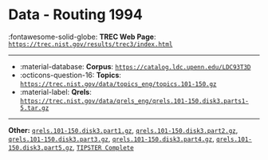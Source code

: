 # Data - Routing 1994 

:fontawesome-solid-globe: **TREC Web Page**: [`https://trec.nist.gov/results/trec3/index.html`](https://trec.nist.gov/results/trec3/index.html)

---

- :material-database: **Corpus**: [`https://catalog.ldc.upenn.edu/LDC93T3D`](https://catalog.ldc.upenn.edu/LDC93T3D)
- :octicons-question-16: **Topics**: [`https://trec.nist.gov/data/topics_eng/topics.101-150.gz`](https://trec.nist.gov/data/topics_eng/topics.101-150.gz)
- :material-label: **Qrels**: [`https://trec.nist.gov/data/qrels_eng/qrels.101-150.disk3.parts1-5.tar.gz`](https://trec.nist.gov/data/qrels_eng/qrels.101-150.disk3.parts1-5.tar.gz)


---

**Other:** [`qrels.101-150.disk3.part1.gz`](https://trec.nist.gov/data/qrels_eng/qrels.101-150.disk3.part1.gz), [`qrels.101-150.disk3.part2.gz`](https://trec.nist.gov/data/qrels_eng/qrels.101-150.disk3.part2.gz), [`qrels.101-150.disk3.part3.gz`](https://trec.nist.gov/data/qrels_eng/qrels.101-150.disk3.part3.gz), [`qrels.101-150.disk3.part4.gz`](https://trec.nist.gov/data/qrels_eng/qrels.101-150.disk3.part4.gz), [`qrels.101-150.disk3.part5.gz`](https://trec.nist.gov/data/qrels_eng/qrels.101-150.disk3.part5.gz), [`TIPSTER Complete`](https://catalog.ldc.upenn.edu/LDC93T3A)
